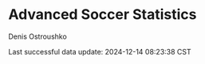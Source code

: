 # Advanced Soccer Statistics
Denis Ostroushko

<!-- gfm -->

Last successful data update: 2024-12-14 08:23:38 CST
